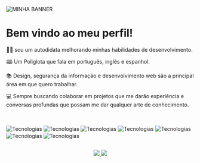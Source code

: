 ![MINHA BANNER](https://user-images.githubusercontent.com/91474990/142739833-dcfba90c-0c50-4337-8829-684dbe805781.gif)


<h1>Bem vindo ao meu perfil!</h1>
<p align="left">
 👋🏽 sou um autodidata melhorando minhas habilidades de desenvolvimento.
</p>
<p align="left">
 🕮 Um Poliglota que fala em português, inglês e espanhol.
</p>
<p align="left">
 📚 Design, segurança da informação e desenvolvimento web são a principal área em que quero trabalhar.
</p>
<p align="left">
 💻 Sempre buscando colaborar em projetos que me darão experiência e conversas profundas que possam me dar qualquer arte de conhecimento.
</p>

##
<div style="display: inline_block"><br/>
 <img align="center"  alt="Tecnologias" src="https://img.shields.io/badge/HTML5-E34F26?style=for-the-badge&logo=html5&logoColor=white" />
  <img align="center"  alt="Tecnologias" src="https://img.shields.io/badge/CSS3-1572B6?style=for-the-badge&logo=css3&logoColor=white" />
  <img align="center"  alt="Tecnologias" src="https://img.shields.io/badge/JavaScript-F7DF1E?style=for-the-badge&logo=javascript&logoColor=black" />
 <img align="center"  alt="Tecnologias" src="https://img.shields.io/badge/Node.js-43853D?style=for-the-badge&logo=node.js&logoColor=white" />
  <img align="center"  alt="Tecnologias" src="https://img.shields.io/badge/Python-14354C?style=for-the-badge&logo=python&logoColor=white" />
 <img align="center"  alt="Tecnologias" src="https://img.shields.io/badge/Windows-0078D6?style=for-the-badge&logo=windows&logoColor=white" />
  <img align="center"  alt="Tecnologias" src="https://img.shields.io/badge/Markdown-000000?style=for-the-badge&logo=markdown&logoColor=white" />
</div>


##

<div align="center">
 <a href="https://github.com/SouFelps", >
 <img altura="180em" src="https://github-readme-stats.vercel.app/api?username=SouFelps&show_icons=true&theme=dark&include_all_commits=true&count_private=true"/>
 <img altura="180em" src="https://github-readme-stats.vercel.app/api/top-langs/?username=SouFelps&layout=compact&langs_count=7&theme=dark"/>
</div>
 
